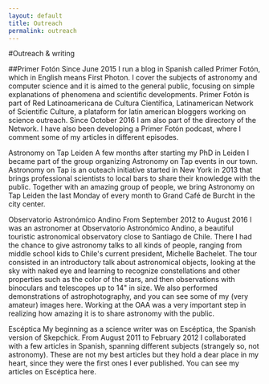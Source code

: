 ```yaml
---
layout: default
title: Outreach
permalink: outreach
---
```


#Outreach & writing

##Primer Fotón
Since June 2015 I run a blog in Spanish called Primer Fotón, which in English means First Photon. I cover the subjects of astronomy and computer science and it is aimed to the general public, focusing on simple explanations of phenomena and scientific developments. Primer Fotón is part of Red Latinoamericana de Cultura Científica, Latinamerican Network of Scientific Culture, a plataform for latin american bloggers working on science outreach. Since October 2016 I am also part of the directory of the Network.
I have also been developing a Primer Fotón podcast, where I comment some of my articles in different episodes.

Astronomy on Tap Leiden
A few months after starting my PhD in Leiden I became part of the group organizing Astronomy on Tap events in our town. Astronomy on Tap is an outeach initiative started in New York in 2013 that brings professional scientists to local bars to share their knowledge with the public. Together with an amazing group of people, we bring Astronomy on Tap Leiden the last Monday of every month to Grand Café de Burcht in the city center.

Observatorio Astronómico Andino
From September 2012 to August 2016 I was an astronomer at Observatorio Astronómico Andino, a beautiful touristic astronomical observatory close to Santiago de Chile. There I had the chance to give astronomy talks to all kinds of people, ranging from middle school kids to Chile's current president, Michelle Bachelet. The tour consisted in an introductory talk about astronomical objects, looking at the sky with naked eye and learning to recognize constellations and other properties such as the color of the stars, and then observations with binoculars and telescopes up to 14" in size. We also performed demonstrations of astrophotography, and you can see some of my (very amateur) images here. Working at the OAA was a very important step in realizing how amazing it is to share astronomy with the public.

Escéptica
My beginning as a science writer was on Escéptica, the Spanish version of Skepchick. From August 2011 to February 2012 I collaborated with a few articles in Spanish, spanning different subjects (strangely so, not astronomy). These are not my best articles but they hold a dear place in my heart, since they were the first ones I ever published. You can see my articles on Escéptica here.